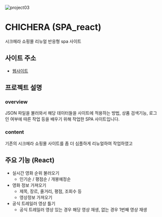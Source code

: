 ![project03](https://user-images.githubusercontent.com/110226576/209346368-dfca3679-7296-43d4-858c-adf22fda3feb.png)

# CHICHERA (SPA_react)
시크헤라 쇼핑몰 리뉴얼 반응형 spa 사이트

## 사이트 주소
- <a href="https://pcy09-spa01.netlify.app//" target="_blank">웹사이트</a>

## 프로젝트 설명

### overview
JSON 파일을 불러와서 해당 데이터들을 사이트에 적용하는 방법, 상품 검색기능, 로그인 여부에 따른 작업 등을 배우기 위해 작업한 SPA 사이트입니다. 
### content
기존의 시크헤라 쇼핑몰 사이트를 좀 더 심플하게 리뉴얼하여 작업하였고 

## 주요 기능 (React)
* 실시간 영화 순위 불러오기
  - 인기순 / 평점순 / 개봉예정순
* 영화 정보 가져오기
  - 제목, 장르, 줄거리, 평점, 조회수 등
  - 영상정보 가져오기
* 공식 트레일러 영상 틀기
  - 공식 트레일러 영상 있는 경우 해당 영상 재생, 없는 경우 1번째 영상 재생

